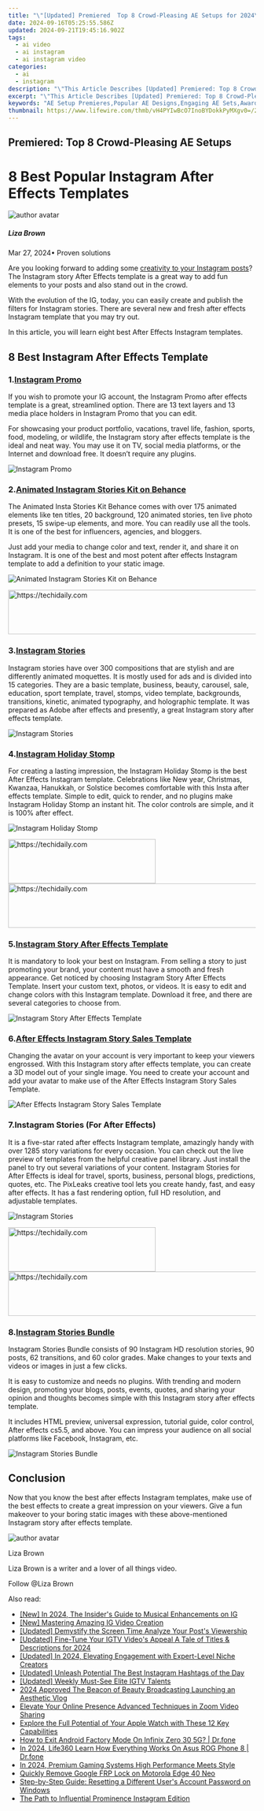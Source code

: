 ```yaml
---
title: "\"[Updated] Premiered  Top 8 Crowd-Pleasing AE Setups for 2024\""
date: 2024-09-16T05:25:55.586Z
updated: 2024-09-21T19:45:16.902Z
tags:
  - ai video
  - ai instagram
  - ai instagram video
categories:
  - ai
  - instagram
description: "\"This Article Describes [Updated] Premiered: Top 8 Crowd-Pleasing AE Setups for 2024\""
excerpt: "\"This Article Describes [Updated] Premiered: Top 8 Crowd-Pleasing AE Setups for 2024\""
keywords: "AE Setup Premieres,Popular AE Designs,Engaging AE Sets,Awarded AE Arrangements,Trending AE Setups,Top AE Configurations,Best AE Presentations"
thumbnail: https://www.lifewire.com/thmb/vH4PYIwBcO7InoBYDokkPyMXgv0=/210x138/filters:no_upscale():max_bytes(150000):strip_icc()/Screenshot2024-05-14at10.45.23AM-355a11db45bb40bcb5089d77060b3b0d.png
---
```


## Premiered: Top 8 Crowd-Pleasing AE Setups

# 8 Best Popular Instagram After Effects Templates

![author avatar](https://lh5.googleusercontent.com/-AIMmjowaFs4/AAAAAAAAAAI/AAAAAAAAABc/Y5UmwDaI7HU/s250-c-k/photo.jpg)

##### Liza Brown

 Mar 27, 2024• Proven solutions

Are you looking forward to adding some [creativity to your Instagram posts](https://tools.techidaily.com/wondershare/filmora/download/)? The Instagram story After Effects template is a great way to add fun elements to your posts and also stand out in the crowd.

With the evolution of the IG, today, you can easily create and publish the filters for Instagram stories. There are several new and fresh after effects Instagram template that you may try out.

In this article, you will learn eight best After Effects Instagram templates.

## 8 Best Instagram After Effects Template

### 1.[Instagram Promo](https://motionarray.com/after-effects-templates/instagram-promo-286783)

If you wish to promote your IG account, the Instagram Promo after effects template is a great, streamlined option. There are 13 text layers and 13 media place holders in Instagram Promo that you can edit.

For showcasing your product portfolio, vacations, travel life, fashion, sports, food, modeling, or wildlife, the Instagram story after effects template is the ideal and neat way. You may use it on TV, social media platforms, or the Internet and download free. It doesn’t require any plugins.

![Instagram Promo](https://images.wondershare.com/filmora/filmorapro/instagram-promo.jpg)

### 2.[Animated Instagram Stories Kit on Behance](https://www.behance.net/gallery/67301501/Animated-Instagram-Stories-Kit-Free-Templates)

The Animated Insta Stories Kit Behance comes with over 175 animated elements like ten titles, 20 background, 120 animated stories, ten live photo presets, 15 swipe-up elements, and more. You can readily use all the tools. It is one of the best for influencers, agencies, and bloggers.

Just add your media to change color and text, render it, and share it on Instagram. It is one of the best and most potent after effects Instagram template to add a definition to your static image.

![Animated Instagram Stories Kit on Behance](https://images.wondershare.com/filmora/filmorapro/animated-instagram-stories-kit-free-templates.jpg)

<!-- affiliate ads begin -->
<a href="https://ephamedtechinc.pxf.io/c/5597632/2130533/26400" target="_top" id="2130533">
  <img src="//a.impactradius-go.com/display-ad/26400-2130533" border="0" alt="https://techidaily.com" width="728" height="90"/>
</a>
<img height="0" width="0" src="https://ephamedtechinc.pxf.io/i/5597632/2130533/26400" style="position:absolute;visibility:hidden;" border="0" />
<!-- affiliate ads end -->

### 3.[Instagram Stories](https://videohive.net/item/instagram-stories/21850927)

Instagram stories have over 300 compositions that are stylish and are differently animated moquettes. It is mostly used for ads and is divided into 15 categories. They are a basic template, business, beauty, carousel, sale, education, sport template, travel, stomps, video template, backgrounds, transitions, kinetic, animated typography, and holographic template. It was prepared as Adobe after effects and presently, a great Instagram story after effects template.

![Instagram Stories](https://images.wondershare.com/filmora/filmorapro/instagram-stories-videohive.jpg)

### 4.[Instagram Holiday Stomp](https://videohive.net/item/instagram-holiday-stomp/25239573)

For creating a lasting impression, the Instagram Holiday Stomp is the best After Effects Instagram template. Celebrations like New year, Christmas, Kwanzaa, Hanukkah, or Solstice becomes comfortable with this Insta after effects template. Simple to edit, quick to render, and no plugins make Instagram Holiday Stomp an instant hit. The color controls are simple, and it is 100% after effect.

![Instagram Holiday Stomp](https://images.wondershare.com/filmora/filmorapro/instagram-holiday-stomp.jpg)

<!-- affiliate ads begin -->
<a href="https://aligracehair.sjv.io/c/5597632/1997717/19272" target="_top" id="1997717">
  <img src="//a.impactradius-go.com/display-ad/19272-1997717" border="0" alt="https://techidaily.com" width="300" height="90"/>
</a>
<img height="0" width="0" src="https://aligracehair.sjv.io/i/5597632/1997717/19272" style="position:absolute;visibility:hidden;" border="0" />
<!-- affiliate ads end -->

<!-- affiliate ads begin -->
<a href="https://appsumo.8odi.net/c/5597632/2087389/7443" target="_top" id="2087389">
  <img src="//a.impactradius-go.com/display-ad/7443-2087389" border="0" alt="https://techidaily.com" width="728" height="90"/>
</a>
<img height="0" width="0" src="https://appsumo.8odi.net/i/5597632/2087389/7443" style="position:absolute;visibility:hidden;" border="0" />
<!-- affiliate ads end -->

### 5.[Instagram Story After Effects Template](https://www.videezy.com/after-effects-templates/19979-instagram-story-after-effects-template-17)

It is mandatory to look your best on Instagram. From selling a story to just promoting your brand, your content must have a smooth and fresh appearance. Get noticed by choosing Instagram Story After Effects Template. Insert your custom text, photos, or videos. It is easy to edit and change colors with this Instagram template. Download it free, and there are several categories to choose from.

![Instagram Story After Effects Template](https://images.wondershare.com/filmora/filmorapro/instagram-story-after-effects-template.jpg)

### 6.[After Effects Instagram Story Sales Template](https://www.velosofy.com/template/50-free-after-effects-instagram-story-sales-template-nqee0vg6llo)

Changing the avatar on your account is very important to keep your viewers engrossed. With this Instagram story after effects template, you can create a 3D model out of your single image. You need to create your account and add your avatar to make use of the After Effects Instagram Story Sales Template.

![After Effects Instagram Story Sales Template](https://images.wondershare.com/filmora/filmorapro/free-after-effects-instagram-story-sales-template.jpg)

### 7.Instagram Stories (For After Effects)

It is a five-star rated after effects Instagram template, amazingly handy with over 1285 story variations for every occasion. You can check out the live preview of templates from the helpful creative panel library. Just install the panel to try out several variations of your content. Instagram Stories for After Effects is ideal for travel, sports, business, personal blogs, predictions, quotes, etc. The PixLeaks creative tool lets you create handy, fast, and easy after effects. It has a fast rendering option, full HD resolution, and adjustable templates.

![Instagram Stories](https://images.wondershare.com/filmora/filmorapro/instagram-stories-for-ae.jpg)

<!-- affiliate ads begin -->
<a href="https://laganoo.pxf.io/c/5597632/1657395/16446" target="_top" id="1657395">
  <img src="//a.impactradius-go.com/display-ad/16446-1657395" border="0" alt="https://techidaily.com" width="300" height="90"/>
</a>
<img height="0" width="0" src="https://laganoo.pxf.io/i/5597632/1657395/16446" style="position:absolute;visibility:hidden;" border="0" />
<!-- affiliate ads end -->

<!-- affiliate ads begin -->
<a href="https://appsumo.8odi.net/c/5597632/2137380/7443" target="_top" id="2137380">
  <img src="//a.impactradius-go.com/display-ad/7443-2137380" border="0" alt="https://techidaily.com" width="728" height="90"/>
</a>
<img height="0" width="0" src="https://appsumo.8odi.net/i/5597632/2137380/7443" style="position:absolute;visibility:hidden;" border="0" />
<!-- affiliate ads end -->

### 8.[Instagram Stories Bundle](https://videohive.net/item/instagram-stories-bundle/22068283)

Instagram Stories Bundle consists of 90 Instagram HD resolution stories, 90 posts, 62 transitions, and 60 color grades. Make changes to your texts and videos or images in just a few clicks.

It is easy to customize and needs no plugins. With trending and modern design, promoting your blogs, posts, events, quotes, and sharing your opinion and thoughts becomes simple with this Instagram story after effects template.

It includes HTML preview, universal expression, tutorial guide, color control, After effects cs5.5, and above. You can impress your audience on all social platforms like Facebook, Instagram, etc.

![Instagram Stories Bundle](https://images.wondershare.com/filmora/filmorapro/instagram-stories-bundle.jpg)

## Conclusion

Now that you know the best after effects Instagram templates, make use of the best effects to create a great impression on your viewers. Give a fun makeover to your boring static images with these above-mentioned Instagram story after effects template.

![author avatar](https://lh5.googleusercontent.com/-AIMmjowaFs4/AAAAAAAAAAI/AAAAAAAAABc/Y5UmwDaI7HU/s250-c-k/photo.jpg)

Liza Brown

Liza Brown is a writer and a lover of all things video.

Follow @Liza Brown

<ins class="adsbygoogle"
      style="display:block"
      data-ad-client="ca-pub-7571918770474297"
      data-ad-slot="8358498916"
      data-ad-format="auto"
      data-full-width-responsive="true"></ins>

<span class="atpl-alsoreadstyle">Also read:</span>
<div><ul>
<li><a href="https://instagram-videos.techidaily.com/new-in-2024-the-insiders-guide-to-musical-enhancements-on-ig/"><u>[New] In 2024, The Insider's Guide to Musical Enhancements on IG</u></a></li>
<li><a href="https://instagram-videos.techidaily.com/new-mastering-amazing-ig-video-creation/"><u>[New] Mastering Amazing IG Video Creation</u></a></li>
<li><a href="https://instagram-videos.techidaily.com/updated-demystify-the-screen-time-analyze-your-posts-viewership/"><u>[Updated] Demystify the Screen Time Analyze Your Post's Viewership</u></a></li>
<li><a href="https://instagram-videos.techidaily.com/updated-fine-tune-your-igtv-videos-appeal-a-tale-of-titles-and-descriptions-for-2024/"><u>[Updated] Fine-Tune Your IGTV Video's Appeal A Tale of Titles & Descriptions for 2024</u></a></li>
<li><a href="https://instagram-videos.techidaily.com/updated-in-2024-elevating-engagement-with-expert-level-niche-creators/"><u>[Updated] In 2024, Elevating Engagement with Expert-Level Niche Creators</u></a></li>
<li><a href="https://instagram-videos.techidaily.com/updated-unleash-potential-the-best-instagram-hashtags-of-the-day/"><u>[Updated] Unleash Potential The Best Instagram Hashtags of the Day</u></a></li>
<li><a href="https://instagram-video-files.techidaily.com/updated-weekly-must-see-elite-igtv-talents/"><u>[Updated] Weekly Must-See Elite IGTV Talents</u></a></li>
<li><a href="https://youtube-webster.techidaily.com/approved-the-beacon-of-beauty-broadcasting-launching-an-aesthetic-vlog/"><u>2024 Approved The Beacon of Beauty Broadcasting Launching an Aesthetic Vlog</u></a></li>
<li><a href="https://article-helps.techidaily.com/elevate-your-online-presence-advanced-techniques-in-zoom-video-sharing/"><u>Elevate Your Online Presence Advanced Techniques in Zoom Video Sharing</u></a></li>
<li><a href="https://os-tips.techidaily.com/explore-the-full-potential-of-your-apple-watch-with-these-12-key-capabilities/"><u>Explore the Full Potential of Your Apple Watch with These 12 Key Capabilities</u></a></li>
<li><a href="https://change-location.techidaily.com/how-to-exit-android-factory-mode-on-infinix-zero-30-5g-drfone-by-drfone-fix-android-problems-fix-android-problems/"><u>How to Exit Android Factory Mode On Infinix Zero 30 5G? | Dr.fone</u></a></li>
<li><a href="https://phone-solutions.techidaily.com/in-2024-life360-learn-how-everything-works-on-asus-rog-phone-8-drfone-by-drfone-virtual-android/"><u>In 2024, Life360 Learn How Everything Works On Asus ROG Phone 8 | Dr.fone</u></a></li>
<li><a href="https://some-guidance.techidaily.com/in-2024-premium-gaming-systems-high-performance-meets-style/"><u>In 2024, Premium Gaming Systems High Performance Meets Style</u></a></li>
<li><a href="https://review-topics.techidaily.com/quickly-remove-google-frp-lock-on-motorola-edge-40-neo-by-drfone-android-unlock-remove-google-frp/"><u>Quickly Remove Google FRP Lock on Motorola Edge 40 Neo</u></a></li>
<li><a href="https://techno-recovery.techidaily.com/step-by-step-guide-resetting-a-different-users-account-password-on-windows/"><u>Step-by-Step Guide: Resetting a Different User's Account Password on Windows</u></a></li>
<li><a href="https://instagram-videos.techidaily.com/the-path-to-influential-prominence-instagram-edition/"><u>The Path to Influential Prominence Instagram Edition</u></a></li>
</ul></div>

